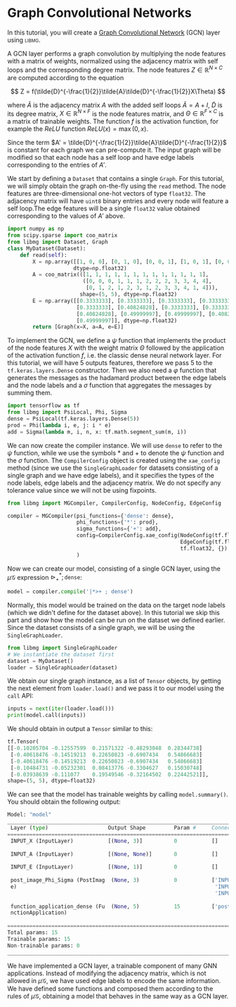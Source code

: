# Graph Convolutional Networks

In this tutorial, you will create a [Graph Convolutional Network](https://arxiv.org/abs/1609.02907) (GCN) layer using <span style="font-variant:small-caps;">libmg</span>.

A GCN layer performs a graph convolution by multiplying the node features with a matrix of weights, normalized using the adjacency matrix with self loops 
and the corresponding degree matrix. The node features $Z \in \mathbb{R}^{N \times C}$ are computed according to the equation 

$$
Z = f(\tilde{D}^{-\frac{1}{2}}\tilde{A}\tilde{D}^{-\frac{1}{2}}X\Theta)
$$

where $\tilde{A}$ is the adjacency matrix $A$ with the added self loops $\tilde{A} = A + I$, $\tilde{D}$ is its
degree matrix, $X \in \mathbb{R}^{N \times F}$ is the node features matrix, and $\Theta \in \mathbb{R}^{F \times C}$ is a matrix of trainable weights. The
function $f$ is the activation function, for example the $ReLU$ function $ReLU(x) = \max(0, x)$.

Since the term $A' = \tilde{D}^{-\frac{1}{2}}\tilde{A}\tilde{D}^{-\frac{1}{2}}$ is constant for each graph we can pre-compute it. The input graph will be
modified so that each node has a self loop and have edge labels corresponding to the entries of $A'$. 

We start by defining a `Dataset` that contains a single `Graph`. For this tutorial, we will simply obtain the graph on-the-fly using the `read` method. The 
node features are three-dimensional one-hot vectors of type `float32`. The adjacency matrix will have `uint8` binary entries and every node will feature a 
self loop.The edge features will be a single `float32` value obtained corresponding to the values of $A'$ above.

```python
import numpy as np
from scipy.sparse import coo_matrix
from libmg import Dataset, Graph
class MyDataset(Dataset):
    def read(self):
        X = np.array([[1, 0, 0], [0, 1, 0], [0, 0, 1], [1, 0, 1], [0, 0, 0]],
                     dtype=np.float32)
        A = coo_matrix(([1, 1, 1, 1, 1, 1, 1, 1, 1, 1, 1, 1, 1],
                        ([0, 0, 0, 1, 1, 1, 2, 2, 2, 3, 3, 4, 4],
                         [0, 1, 2, 1, 2, 3, 1, 2, 3, 3, 4, 1, 4])),
                       shape=(5, 5), dtype=np.float32)
        E = np.array([[0.3333333], [0.3333333], [0.3333333], [0.3333333],
                      [0.3333333], [0.40824828], [0.3333333], [0.3333333],
                      [0.40824828], [0.49999997], [0.49999997], [0.40824828],
                      [0.49999997]], dtype=np.float32)
        return [Graph(x=X, a=A, e=E)]
```



To implement the GCN, we define a $\psi$ function that implements the product of the node features $X$ with the weight matrix $\Theta$ followed 
by the application of the activation function $f$, i.e. the classic dense neural network layer. For this tutorial, we will have 5 outputs features, 
therefore we pass 5 to the `tf.keras.layers.Dense` constructor. Then we also need a $\varphi$ function that generates the 
messages as the hadamard product between the edge labels and the node labels and a $\sigma$ function that aggregates the messages by summing them.

```python
import tensorflow as tf
from libmg import PsiLocal, Phi, Sigma
dense = PsiLocal(tf.keras.layers.Dense(5))
prod = Phi(lambda i, e, j: i * e)
add = Sigma(lambda m, i, n, x: tf.math.segment_sum(m, i))
```

We can now create the compiler instance. We will use `dense` to refer to the $\psi$ function, while we use the symbols $*$ and $+$ to denote the 
$\psi$ function and the $\sigma$ function. The `CompilerConfig` object is created using the `xae_config` method (since we use the `SingleGraphLoader` for 
datasets consisting of a single graph and we have edge labels), and it specifies the types of the node labels, edge labels and the adjacency matrix. We do 
not specify any tolerance value since we will not be using fixpoints.

```python
from libmg import MGCompiler, CompilerConfig, NodeConfig, EdgeConfig

compiler = MGCompiler(psi_functions={'dense': dense},
                      phi_functions={'*': prod},
                      sigma_functions={'+': add},
                      config=CompilerConfig.xae_config(NodeConfig(tf.float32, 3),
                                                       EdgeConfig(tf.float32, 1),
                                                       tf.float32, {})
                      )
```
Now we can create our model, consisting of a single GCN layer, using the $\mu\mathcal{G}$ expression $\rhd_{+}^{*} ; \mathtt{dense}$:

```python
model = compiler.compile('|*>+ ; dense')
```
Normally, this model would be trained on the data on the target node labels (which we didn't define for the dataset above). In this tutorial we skip this part 
and show how the model can be run on the dataset we defined earlier. Since the dataset consists of a single graph, we will be using the `SingleGraphLoader`.

```python
from libmg import SingleGraphLoader
# We instantiate the dataset first
dataset = MyDataset()
loader = SingleGraphLoader(dataset)
```

We obtain our single graph instance, as a list of `Tensor` objects, by getting the next element from `loader.load()` and we pass it to our model using the 
`call` API:

```python
inputs = next(iter(loader.load()))
print(model.call(inputs))
```
We should obtain in output a `Tensor` similar to this:

```python
tf.Tensor(
[[-0.10205704 -0.12557599  0.21571322 -0.48293048  0.28344738]
 [-0.40618476 -0.14519213  0.22650823 -0.6907434   0.54866683]
 [-0.40618476 -0.14519213  0.22650823 -0.6907434   0.54866683]
 [-0.10484731 -0.05232301  0.08413776 -0.3304627   0.15030748]
 [-0.03938639 -0.111077    0.19549546 -0.32164502  0.22442521]],
shape=(5, 5), dtype=float32)
```

We can see that the model has trainable weights by calling `model.summary()`. You should obtain the following output:

```python
Model: "model"
__________________________________________________________________________________________________
 Layer (type)                   Output Shape         Param #     Connected to                     
==================================================================================================
 INPUT_X (InputLayer)           [(None, 3)]          0           []                               
                                                                                                  
 INPUT_A (InputLayer)           [(None, None)]       0           []                               
                                                                                                  
 INPUT_E (InputLayer)           [(None, 1)]          0           []                               
                                                                                                  
 post_image_Phi_Sigma (PostImag  (None, 3)           0           ['INPUT_X[0][0]',                
 e)                                                               'INPUT_A[0][0]',                
                                                                  'INPUT_E[0][0]']                
                                                                                                  
 function_application_dense (Fu  (None, 5)           15          ['post_image_Phi_Sigma[0][0]']   
 nctionApplication)                                                                               
                                                                                                  
==================================================================================================
Total params: 15
Trainable params: 15
Non-trainable params: 0
__________________________________________________________________________________________________
```

We have implemented a GCN layer, a trainable component of many GNN applications. Instead of modifying the adjacency matrix, which is not allowed in $\mu\mathcal{G}$, we have used edge labels to encode 
the same information. We have defined some functions and composed them according to the rules of $\mu\mathcal{G}$, obtaining a model that behaves in the 
same way as a GCN layer.